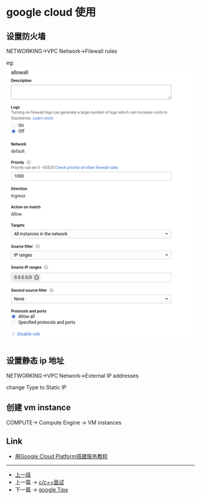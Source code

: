 # google cloud 使用

## 设置防火墙
NETWORKING->VPC Network->Filewall rules

eg:
![](../images/googleCloud_201903132101_1.png)

## 设置静态 ip 地址
NETWORKING->VPC Network->External IP addresses

change Type to Static IP

## 创建 vm instance
COMPUTE-> Compute Engine -> VM instances


## Link
* [用Google Cloud Platform搭建服务教程](http://godjose.com/2017/06/14/new-article/)


---
- [上一级](README.md)
- 上一篇 -> [c/c++面试](find_a_job.md)
- 下一篇 -> [google Tips](google_search_tips.md)
